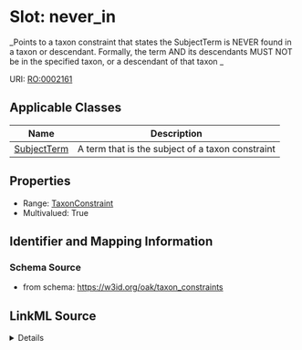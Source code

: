 # Slot: never_in
_Points to a taxon constraint that states the SubjectTerm is NEVER found in a taxon or descendant. Formally, the term AND its descendants MUST NOT be in the specified taxon, or a descendant of that taxon
_


URI: [RO:0002161](http://purl.obolibrary.org/obo/RO_0002161)



<!-- no inheritance hierarchy -->




## Applicable Classes

| Name | Description |
| --- | --- |
[SubjectTerm](SubjectTerm.md) | A term that is the subject of a taxon constraint






## Properties

* Range: [TaxonConstraint](TaxonConstraint.md)
* Multivalued: True








## Identifier and Mapping Information







### Schema Source


* from schema: https://w3id.org/oak/taxon_constraints




## LinkML Source

<details>
```yaml
name: never_in
description: 'Points to a taxon constraint that states the SubjectTerm is NEVER found
  in a taxon or descendant. Formally, the term AND its descendants MUST NOT be in
  the specified taxon, or a descendant of that taxon

  '
from_schema: https://w3id.org/oak/taxon_constraints
rank: 1000
slot_uri: RO:0002161
multivalued: true
alias: never_in
owner: SubjectTerm
domain_of:
- SubjectTerm
range: TaxonConstraint

```
</details>